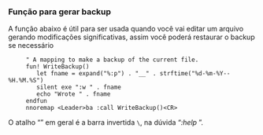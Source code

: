 ### Função para gerar backup

A função abaixo é útil para ser usada quando você vai editar um arquivo
gerando modificações significativas, assim você poderá restaurar o
backup se necessário

         " A mapping to make a backup of the current file.
         fun! WriteBackup()
            let fname = expand("%:p") . "__" . strftime("%d-%m-%Y--%H.%M.%S")
            silent exe ":w " . fname
            echo "Wrote " . fname
         endfun
         nnoremap <Leader>ba :call WriteBackup()<CR>

O atalho “*<leader>*” em geral é a barra invertida
`\`, na dúvida “*:help <leader>*”.


